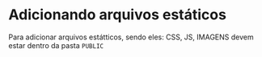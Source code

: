 # Adicionando arquivos estáticos

Para adicionar arquivos estátticos, sendo eles: CSS, JS, IMAGENS devem estar dentro da pasta `PUBLIC`
